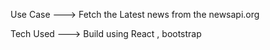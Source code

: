 Use Case
---> Fetch the Latest news from the newsapi.org

Tech Used
---> Build using React , bootstrap
